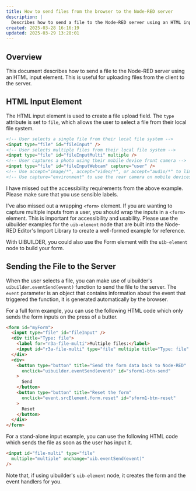 ```yaml
---
title: How to send files from the browser to the Node-RED server
description: |
  Describes how to send a file to the Node-RED server using an HTML input.
created: 2025-03-28 16:16:19
updated: 2025-03-29 13:28:01
---
```


## Overview
This document describes how to send a file to the Node-RED server using an HTML input element. This is useful for uploading files from the client to the server.

## HTML Input Element

The HTML input element is used to create a file upload field. The `type` attribute is set to `file`, which allows the user to select a file from their local file system.

```html
<!-- User selects a single file from their local file system -->
<input type="file" id="fileInput" />
<!-- User selects multiple files from their local file system -->
<input type="file" id="fileInputMulti" multiple />
<!-- User captures a photo using their mobile device front camera -->
<input type="file" id="fileInputWebcam" capture="user" />
<!-- Use accept="image/*", accept="video/*", or accept="audio/*" to limit the file types if desired -->
<!-- Use capture="environment" to use the rear camera on mobile devices instead of the front -->
```

I have missed out the accessibility requirements from the above example. Please make sure that you use sensible labels.

I've also missed out a wrapping `<form>` element. If you are wanting to capture multiple inputs from a user, you should wrap the inputs in a `<form>` element. This is important for accessibility and usability. Please use the uibuilder examples for the `uib-element` node that are built into the Node-RED Editor's Import Library to create a well-formed example for reference.

With UIBUILDER, you could also use the Form element with the `uib-element` node to build your form.

## Sending the File to the Server

When the user selects a file, you can make use of uibuilder's `uibuilder.eventSend(event)` function to send the file to the server. The `event` parameter is an object that contains information about the event that triggered the function, it is generated automatically by the browser.

For a full form example, you can use the following HTML code which only sends the form inputs on the press of a butter.

```html
<form id="myForm">
  <input type="file" id="fileInput" />
  <div title="Type: file">
    <label for="r3a-file-multi">Multiple files:</label>
    <input id="r3a-file-multi" type="file" multiple title="Type: file" />
  </div>
  <div>
    <button type="button" title="Send the form data back to Node-RED"
      onclick="uibuilder.eventSend(event)" id="sform1-btn-send"
    >
      Send
    </button>
    <button type="button" title="Reset the form"
      onclick="event.srcElement.form.reset" id="sform1-btn-reset"
    >
      Reset
    </button>
  </div>
</form>
```

For a stand-alone input example, you can use the following HTML code which sends the file as soon as the user has input it.

```html
<input id="file-multi" type="file"
  multiple="multiple" onchange="uib.eventSend(event)"
/>
```

Note that, if using uibuilder's `uib-element` node, it creates the form and the event handlers for you.
